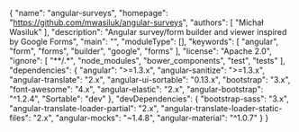 {
  "name": "angular-surveys",
  "homepage": "https://github.com/mwasiluk/angular-surveys",
  "authors": [
    "Michał Wasiluk"
  ],
  "description": "Angular survey/form builder and viewer inspired by Google Forms",
  "main": "",
  "moduleType": [],
  "keywords": [
    "angular",
    "form",
    "forms",
    "builder",
    "google",
    "forms"
  ],
  "license": "Apache 2.0",
  "ignore": [
    "**/.*",
    "node_modules",
    "bower_components",
    "test",
    "tests"
  ],
  "dependencies": {
    "angular": ">=1.3.x",
    "angular-sanitize": ">=1.3.x",
    "angular-translate": "2.x",
    "angular-ui-sortable": "0.13.x",
    "bootstrap": "3.x",
    "font-awesome": "4.x",
    "angular-elastic": "2.x",
    "angular-bootstrap": "^1.2.4",
    "Sortable": "dev"
  },
  "devDependencies": {
    "bootstrap-sass": "3.x",
    "angular-translate-loader-partial": "2.x",
    "angular-translate-loader-static-files": "2.x",
    "angular-mocks": "~1.4.8",
    "angular-material": "^1.0.7"
  }
}
